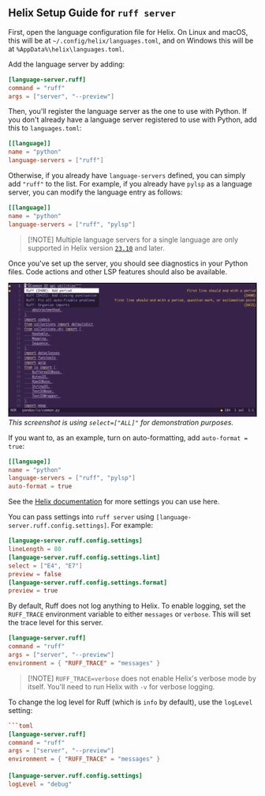 ## Helix Setup Guide for `ruff server`

First, open the language configuration file for Helix. On Linux and macOS, this will be at `~/.config/helix/languages.toml`,
and on Windows this will be at `%AppData%\helix\languages.toml`.

Add the language server by adding:

```toml
[language-server.ruff]
command = "ruff"
args = ["server", "--preview"]
```

Then, you'll register the language server as the one to use with Python.
If you don't already have a language server registered to use with Python, add this to `languages.toml`:

```toml
[[language]]
name = "python"
language-servers = ["ruff"]
```

Otherwise, if you already have `language-servers` defined, you can simply add `"ruff"` to the list. For example,
if you already have `pylsp` as a language server, you can modify the language entry as follows:

```toml
[[language]]
name = "python"
language-servers = ["ruff", "pylsp"]
```

> \[!NOTE\]
> Multiple language servers for a single language are only supported in Helix version [`23.10`](https://github.com/helix-editor/helix/blob/master/CHANGELOG.md#2310-2023-10-24) and later.

Once you've set up the server, you should see diagnostics in your Python files. Code actions and other LSP features should also be available.

![A screenshot showing an open Python file in Helix with highlighted diagnostics and a code action dropdown menu open](assets/SuccessfulHelixSetup.png)
*This screenshot is using `select=["ALL]"` for demonstration purposes.*

If you want to, as an example, turn on auto-formatting, add `auto-format = true`:

```toml
[[language]]
name = "python"
language-servers = ["ruff", "pylsp"]
auto-format = true
```

See the [Helix documentation](https://docs.helix-editor.com/languages.html) for more settings you can use here.

You can pass settings into `ruff server` using `[language-server.ruff.config.settings]`. For example:

```toml
[language-server.ruff.config.settings]
lineLength = 80
[language-server.ruff.config.settings.lint]
select = ["E4", "E7"]
preview = false
[language-server.ruff.config.settings.format]
preview = true
```

By default, Ruff does not log anything to Helix. To enable logging, set the `RUFF_TRACE` environment variable
to either `messages` or `verbose`. This will set the trace level for this server.

```toml
[language-server.ruff]
command = "ruff"
args = ["server", "--preview"]
environment = { "RUFF_TRACE" = "messages" }
```

> \[!NOTE\]
> `RUFF_TRACE=verbose` does not enable Helix's verbose mode by itself. You'll need to run Helix with `-v` for verbose logging.

To change the log level for Ruff (which is `info` by default), use the `logLevel` setting:

````toml
```toml
[language-server.ruff]
command = "ruff"
args = ["server", "--preview"]
environment = { "RUFF_TRACE" = "messages" }

[language-server.ruff.config.settings]
logLevel = "debug"
````
